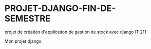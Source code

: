 # PROJET-DJANGO-FIN-DE-SEMESTRE
projet de création d'application de gestion de stock avec django IT 211

Mon projet django